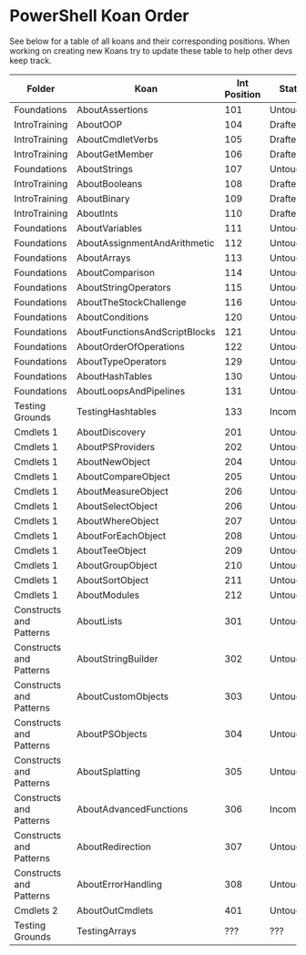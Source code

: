 # PowerShell Koan Order
See below for a table of all koans and their corresponding positions. When working on creating new Koans try to update these table to help other devs keep track.

| Folder                    |  Koan                           |  Int Position  |  Status      |
|---------------------------|---------------------------------|----------------|--------------|
|  Foundations              |  AboutAssertions                | 101            |  Untouched   |
|  IntroTraining            |  AboutOOP                       | 104            |  Drafted     |
|  IntroTraining            |  AboutCmdletVerbs               | 105            |  Drafted     |
|  IntroTraining            |  AboutGetMember                 | 106            |  Drafted     |
|  Foundations              |  AboutStrings                   | 107            |  Untouched   |
|  IntroTraining            |  AboutBooleans                  | 108            |  Drafted     |
|  IntroTraining            |  AboutBinary                    | 109            |  Drafted     |
|  IntroTraining            |  AboutInts                      | 110            |  Drafted     |
|  Foundations              |  AboutVariables                 | 111            |  Untouched   |
|  Foundations              |  AboutAssignmentAndArithmetic   | 112            |  Untouched   |
|  Foundations              |  AboutArrays                    | 113            |  Untouched   |
|  Foundations              |  AboutComparison                | 114            |  Untouched   |
|  Foundations              |  AboutStringOperators           | 115            |  Untouched   |
|  Foundations              |  AboutTheStockChallenge         | 116            |  Untouched   |
|  Foundations              |  AboutConditions                | 120            |  Untouched   |
|  Foundations              |  AboutFunctionsAndScriptBlocks  | 121            |  Untouched   |
|  Foundations              |  AboutOrderOfOperations         | 122            |  Untouched   |
|  Foundations              |  AboutTypeOperators             | 129            |  Untouched   |
|  Foundations              |  AboutHashTables                | 130            |  Untouched   |
|  Foundations              |  AboutLoopsAndPipelines         | 131            |  Untouched   |
|  Testing Grounds          |  TestingHashtables              | 133            |  Incomplete  |
|  Cmdlets 1                |  AboutDiscovery                 | 201            |  Untouched   |
|  Cmdlets 1                |  AboutPSProviders               | 202            |  Untouched   |
|  Cmdlets 1                |  AboutNewObject                 | 204            |  Untouched   |
|  Cmdlets 1                |  AboutCompareObject             | 205            |  Untouched   |
|  Cmdlets 1                |  AboutMeasureObject             | 206            |  Untouched   |
|  Cmdlets 1                |  AboutSelectObject              | 206            |  Untouched   |
|  Cmdlets 1                |  AboutWhereObject               | 207            |  Untouched   |
|  Cmdlets 1                |  AboutForEachObject             | 208            |  Untouched   |
|  Cmdlets 1                |  AboutTeeObject                 | 209            |  Untouched   |
|  Cmdlets 1                |  AboutGroupObject               | 210            |  Untouched   |
|  Cmdlets 1                |  AboutSortObject                | 211            |  Untouched   |
|  Cmdlets 1                |  AboutModules                   | 212            |  Untouched   |
|  Constructs and Patterns  |  AboutLists                     | 301            |  Untouched   |
|  Constructs and Patterns  |  AboutStringBuilder             | 302            |  Untouched   |
|  Constructs and Patterns  |  AboutCustomObjects             | 303            |  Untouched   |
|  Constructs and Patterns  |  AboutPSObjects                 | 304            |  Untouched   |
|  Constructs and Patterns  |  AboutSplatting                 | 305            |  Untouched   |
|  Constructs and Patterns  |  AboutAdvancedFunctions         | 306            |  Incomplete  |
|  Constructs and Patterns  |  AboutRedirection               | 307            |  Untouched   |
|  Constructs and Patterns  |  AboutErrorHandling             | 308            |  Untouched   |
|  Cmdlets 2                |  AboutOutCmdlets                | 401            |  Untouched   |
|  Testing Grounds          |  TestingArrays                  |  ???           |  ???         |


